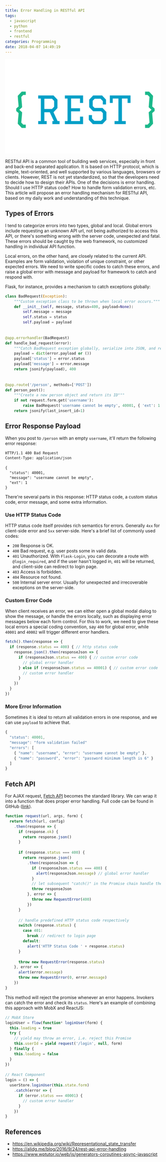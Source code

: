 ```yaml
---
title: Error Handling in RESTful API
tags:
  - javascript
  - python
  - frontend
  - restful
categories: Programming
date: 2018-04-07 14:49:19
---
```



![RESTful API](/images/restful-api.png)

RESTful API is a common tool of building web services, especially in front and back-end separated application. It is based on HTTP protocol, which is simple, text-oriented, and well supported by various languages, browsers or clients. However, REST is not yet standardized, so that the developers need to decide how to design their APIs. One of the decisions is error handling. Should I use HTTP status code? How to handle form validation errors, etc. This article will propose an error handling mechanism for RESTful API, based on my daily work and understanding of this technique.

## Types of Errors

I tend to categorize errors into two types, global and local. Global errors include requesting an unknown API url, not being authorized to access this API, or there's something wrong with the server code, unexpected and fatal. These errors should be caught by the web framework, no customized handling in individual API function.

Local errors, on the other hand, are closely related to the current API. Examples are form validation, violation of unique constraint, or other expected errors. We need to write specific codes to catch these errors, and raise a global error with message and payload for framework to catch and respond with.

Flask, for instance, provides a mechanism to catch exceptions globally:

```python
class BadRequest(Exception):
    """Custom exception class to be thrown when local error occurs."""
    def __init__(self, message, status=400, payload=None):
        self.message = message
        self.status = status
        self.payload = payload


@app.errorhandler(BadRequest)
def handle_bad_request(error):
    """Catch BadRequest exception globally, serialize into JSON, and respond with 400."""
    payload = dict(error.payload or ())
    payload['status'] = error.status
    payload['message'] = error.message
    return jsonify(payload), 400


@app.route('/person', methods=['POST'])
def person_post():
    """Create a new person object and return its ID"""
    if not request.form.get('username'):
        raise BadRequest('username cannot be empty', 40001, { 'ext': 1 })
    return jsonify(last_insert_id=1)
```

<!-- more -->

## Error Response Payload

When you post to `/person` with an empty `username`, it'll return the following error response:

```text
HTTP/1.1 400 Bad Request
Content-Type: application/json

{
  "status": 40001,
  "message": "username cannot be empty",
  "ext": 1
}
```

There're several parts in this response: HTTP status code, a custom status code, error message, and some extra information.

### Use HTTP Status Code

HTTP status code itself provides rich semantics for errors. Generally `4xx` for client-side error and `5xx` server-side. Here's a brief list of commonly used codes:

* `200` Response is OK.
* `400` Bad request, e.g. user posts some in valid data.
* `401` Unauthorized. With `Flask-Login`, you can decorate a route with `@login_required`, and if the user hasn't logged in, `401` will be returned, and client-side can redirect to login page.
* `403` Access is forbidden.
* `404` Resource not found.
* `500` Internal server error. Usually for unexpected and irrecoverable exceptions on the server-side.

### Custom Error Code

When client receives an error, we can either open a global modal dialog to show the message, or handle the errors locally, such as displaying error messages below each form control. For this to work, we need to give these local errors a special coding convention, say `400` for global error, while `40001` and `40002` will trigger different error handlers.

```javascript
fetch().then(response => {
  if (response.status == 400) { // http status code
    response.json().then(responseJson => {
      if (responseJson.status == 400) { // custom error code
        // global error handler
      } else if (responseJson.status == 40001) { // custom error code
        // custom error handler
      }
    })
  }
})
```

### More Error Information

Sometimes it is ideal to return all validation errors in one response, and we can use `payload` to achieve that.

```javascript
{
  "status": 40001,
  "message": "form validation failed"
  "errors": [
    { "name": "username", "error": "username cannot be empty" },
    { "name": "password", "error": "password minimum length is 6" }
  ]
}
```

## Fetch API

For AJAX request, [Fetch API](https://developer.mozilla.org/en-US/docs/Web/API/Fetch_API) becomes the standard library. We can wrap it into a function that does proper error handling. Full code can be found in GitHub ([link](https://github.com/jizhang/rest-error/blob/master/src/request.js)).

```javascript
function request(url, args, form) {
  return fetch(url, config)
    .then(response => {
      if (response.ok) {
        return response.json()
      }

      if (response.status === 400) {
        return response.json()
          .then(responseJson => {
            if (responseJson.status === 400) {
              alert(responseJson.message) // global error handler
            }
            // let subsequent "catch()" in the Promise chain handle the error
            throw responseJson
          }, error => {
            throw new RequestError(400)
          })
      }

      // handle predefined HTTP status code respectively
      switch (response.status) {
        case 401:
          break // redirect to login page
        default:
          alert('HTTP Status Code ' + response.status)
      }

      throw new RequestError(response.status)
    }, error => {
      alert(error.message)
      throw new RequestError(0, error.message)
    })
}
```

This method will reject the promise whenever an error happens. Invokers can catch the error and check its `status`. Here's an example of combining this approach with MobX and ReactJS:

```javascript
// MobX Store
loginUser = flow(function* loginUser(form) {
  this.loading = true
  try {
    // yield may throw an error, i.e. reject this Promise
    this.userId = yield request('/login', null, form)
  } finally {
    this.loading = false
  }
})

// React Component
login = () => {
  userStore.loginUser(this.state.form)
    .catch(error => {
      if (error.status === 40001) {
        // custom error handler
      }
    })
}
```

## References

* https://en.wikipedia.org/wiki/Representational_state_transfer
* https://alidg.me/blog/2016/9/24/rest-api-error-handling
* https://www.wptutor.io/web/js/generators-coroutines-async-javascript
